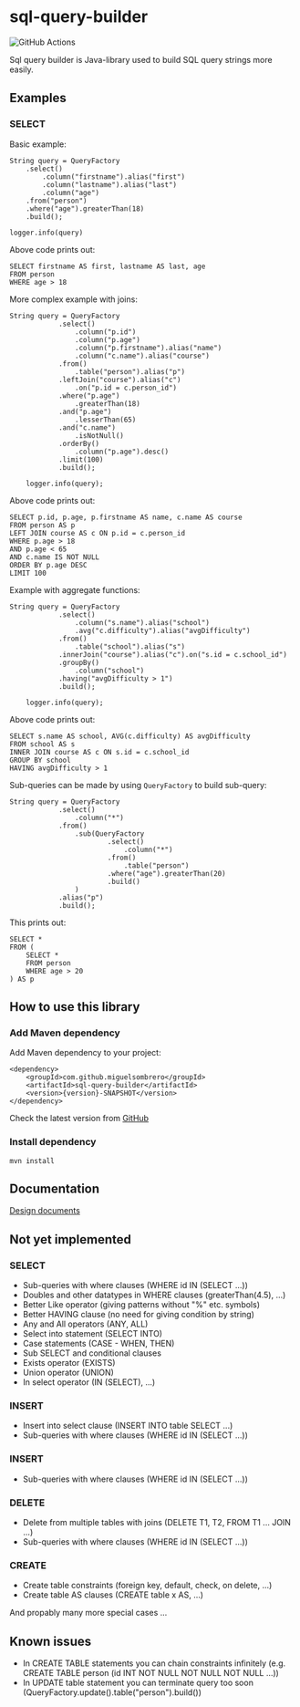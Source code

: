 # sql-query-builder

![GitHub Actions](https://github.com/MiguelSombrero/sql-query-builder/workflows/Java%20CI%20with%20Maven/badge.svg)

Sql query builder is Java-library used to build SQL query strings more easily.

## Examples

### SELECT

Basic example:

    String query = QueryFactory
        .select()
            .column("firstname").alias("first")
            .column("lastname").alias("last")
            .column("age")
        .from("person")
        .where("age").greaterThan(18)
        .build();

    logger.info(query)
    
Above code prints out:

    SELECT firstname AS first, lastname AS last, age
    FROM person
    WHERE age > 18

More complex example with joins:

    String query = QueryFactory
                .select()
                    .column("p.id")
                    .column("p.age")
                    .column("p.firstname").alias("name")
                    .column("c.name").alias("course")
                .from()
                    .table("person").alias("p")
                .leftJoin("course").alias("c")
                    .on("p.id = c.person_id")
                .where("p.age")
                    .greaterThan(18)
                .and("p.age")
                    .lesserThan(65)
                .and("c.name")
                    .isNotNull()
                .orderBy()
                    .column("p.age").desc()
                .limit(100)
                .build();

        logger.info(query);

Above code prints out:

    SELECT p.id, p.age, p.firstname AS name, c.name AS course
    FROM person AS p
    LEFT JOIN course AS c ON p.id = c.person_id
    WHERE p.age > 18
    AND p.age < 65
    AND c.name IS NOT NULL
    ORDER BY p.age DESC
    LIMIT 100

Example with aggregate functions:

    String query = QueryFactory
                .select()
                    .column("s.name").alias("school")
                    .avg("c.difficulty").alias("avgDifficulty")
                .from()
                    .table("school").alias("s")
                .innerJoin("course").alias("c").on("s.id = c.school_id")
                .groupBy()
                    .column("school")
                .having("avgDifficulty > 1")
                .build();

        logger.info(query);

Above code prints out:

    SELECT s.name AS school, AVG(c.difficulty) AS avgDifficulty
    FROM school AS s
    INNER JOIN course AS c ON s.id = c.school_id
    GROUP BY school
    HAVING avgDifficulty > 1

Sub-queries can be made by using `QueryFactory` to build sub-query:

    String query = QueryFactory
                .select()
                    .column("*")
                .from()
                    .sub(QueryFactory
                            .select()
                                .column("*")
                            .from()
                                .table("person")
                            .where("age").greaterThan(20)
                            .build()
                    )
                .alias("p")
                .build();

This prints out:

    SELECT *
    FROM (
        SELECT *
        FROM person
        WHERE age > 20
    ) AS p

## How to use this library

### Add Maven dependency

Add Maven dependency to your project:

    <dependency>
        <groupId>com.github.miguelsombrero</groupId>
        <artifactId>sql-query-builder</artifactId>
        <version>{version}-SNAPSHOT</version>
    </dependency>

Check the latest version from [GitHub](https://github.com/MiguelSombrero/sql-query-builder) 

### Install dependency 

    mvn install

## Documentation

[Design documents](https://github.com/MiguelSombrero/sql-query-builder/tree/develop/docs/design.md)

## Not yet implemented

### SELECT
- Sub-queries with where clauses (WHERE id IN (SELECT ...))
- Doubles and other datatypes in WHERE clauses (greaterThan(4.5), ...)
- Better Like operator (giving patterns without "%" etc. symbols)
- Better HAVING clause (no need for giving condition by string)
- Any and All operators (ANY, ALL)
- Select into statement (SELECT INTO)
- Case statements (CASE - WHEN, THEN)
- Sub SELECT and conditional clauses
- Exists operator (EXISTS)
- Union operator (UNION)
- In select operator (IN (SELECT), ...)

### INSERT
- Insert into select clause (INSERT INTO table SELECT ...)
- Sub-queries with where clauses (WHERE id IN (SELECT ...))

### INSERT
- Sub-queries with where clauses (WHERE id IN (SELECT ...))

### DELETE
- Delete from multiple tables with joins (DELETE T1, T2, FROM T1 ... JOIN ...)
- Sub-queries with where clauses (WHERE id IN (SELECT ...))

### CREATE
- Create table constraints (foreign key, default, check, on delete, ...)
- Create table AS clauses (CREATE table x AS, ...)

And propably many more special cases ...

## Known issues

- In CREATE TABLE statements you can chain constraints infinitely (e.g. CREATE TABLE person (id INT NOT NULL NOT NULL NOT NULL ...))
- In UPDATE table statement you can terminate query too soon (QueryFactory.update().table("person").build())
